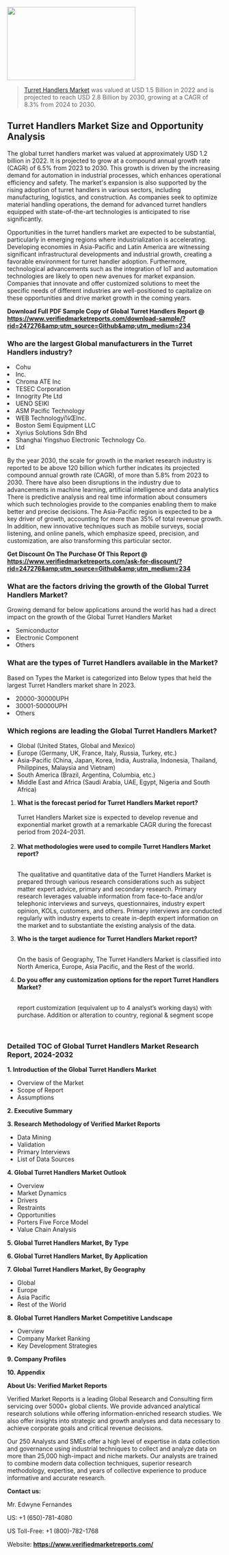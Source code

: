 <img src="https://ffe5etoiles.com/wp-content/uploads/2024/12/MST1-300x171.png" alt="" width="300" height="171" class="alignnone size-medium wp-image-20088" /><blockquote><p><p><a href="https://www.verifiedmarketreports.com/download-sample/?rid=247276&utm_source=Github&utm_medium=234" target="_blank">Turret Handlers Market</a> was valued at USD 1.5 Billion in 2022 and is projected to reach USD 2.8 Billion by 2030, growing at a CAGR of 8.3% from 2024 to 2030.</p></blockquote><p><h2>Turret Handlers Market Size and Opportunity Analysis</h2><p>The global turret handlers market was valued at approximately USD 1.2 billion in 2022. It is projected to grow at a compound annual growth rate (CAGR) of 6.5% from 2023 to 2030. This growth is driven by the increasing demand for automation in industrial processes, which enhances operational efficiency and safety. The market's expansion is also supported by the rising adoption of turret handlers in various sectors, including manufacturing, logistics, and construction. As companies seek to optimize material handling operations, the demand for advanced turret handlers equipped with state-of-the-art technologies is anticipated to rise significantly.</p><p>Opportunities in the turret handlers market are expected to be substantial, particularly in emerging regions where industrialization is accelerating. Developing economies in Asia-Pacific and Latin America are witnessing significant infrastructural developments and industrial growth, creating a favorable environment for turret handler adoption. Furthermore, technological advancements such as the integration of IoT and automation technologies are likely to open new avenues for market expansion. Companies that innovate and offer customized solutions to meet the specific needs of different industries are well-positioned to capitalize on these opportunities and drive market growth in the coming years.</p></p><p class=""><strong>Download Full PDF Sample Copy of Global Turret Handlers Report @ <a href="https://www.verifiedmarketreports.com/download-sample/?rid=247276&amp;utm_source=Github&amp;utm_medium=234" target="_blank">https://www.verifiedmarketreports.com/download-sample/?rid=247276&amp;utm_source=Github&amp;utm_medium=234</a></strong></p><h3 id="" class="">Who are the largest Global manufacturers in the Turret Handlers industry?</h3><p><li>Cohu</li><li> Inc.</li><li> Chroma ATE Inc</li><li> TESEC Corporation</li><li> Innogrity Pte Ltd</li><li> UENO SEIKl</li><li> ASM Pacific Technology</li><li> WEB Technologyï¼ŒInc.</li><li> Boston Semi Equipment LLC</li><li> Xyrius Solutions Sdn Bhd</li><li> Shanghai Yingshuo Electronic Technology Co.</li><li> Ltd</li></p><div class=""><div class="" dir="" data-message-author-role="" data-message-id="" data-message-model-slug=""><div class=""><div class=""><div class=""><div class="" dir="" data-message-author-role="" data-message-id="" data-message-model-slug=""><div class=""><div class=""><p>By the year 2030, the scale for growth in the market research industry is reported to be above 120 billion which further indicates its projected compound annual growth rate (CAGR), of more than 5.8% from 2023 to 2030. There have also been disruptions in the industry due to advancements in machine learning, artificial intelligence and data analytics There is predictive analysis and real time information about consumers which such technologies provide to the companies enabling them to make better and precise decisions. The Asia-Pacific region is expected to be a key driver of growth, accounting for more than 35% of total revenue growth. In addition, new innovative techniques such as mobile surveys, social listening, and online panels, which emphasize speed, precision, and customization, are also transforming this particular sector.</p><p><strong>Get Discount On The Purchase Of This Report @&nbsp; <a href="https://www.verifiedmarketreports.com/ask-for-discount/?rid=247276&amp;utm_source=Github&amp;utm_medium=234" target="_blank">https://www.verifiedmarketreports.com/ask-for-discount/?rid=247276&amp;utm_source=Github&amp;utm_medium=234</a></strong></p></div></div></div></div></div></div></div></div><h3 id="" class="">What are the factors driving the growth of the Global Turret Handlers Market?</h3><p id="" class="">Growing demand for below applications around the world has had a direct impact on the growth of the Global Turret Handlers Market</p><p id="" class=""><li>Semiconductor</li><li> Electronic Component</li><li> Others</li></p><h3 id="" class="">What are the types of Turret Handlers available in the Market?</h3><p id="" class="">Based on Types the Market is categorized into Below types that held the largest Turret Handlers market share In 2023.</p><p id="" class=""><li>20000-30000UPH</li><li> 30001-50000UPH</li><li> Others</li></p><h3 id="" class="">Which regions are leading the Global Turret Handlers Market?</h3><ul><li>Global (United States, Global and Mexico)</li><li>Europe (Germany, UK, France, Italy, Russia, Turkey, etc.)</li><li>Asia-Pacific (China, Japan, Korea, India, Australia, Indonesia, Thailand, Philippines, Malaysia and Vietnam)</li><li>South America (Brazil, Argentina, Columbia, etc.)</li><li>Middle East and Africa (Saudi Arabia, UAE, Egypt, Nigeria and South Africa)</li></ul><p><ol><li><strong>What is the forecast period for Turret Handlers Market report?<br /></strong><br /><span data-sheets-root="1" data-sheets-value="{&quot;1&quot;:2,&quot;2&quot;:&quot;XXXX size is expected to develop revenue and exponential market growth at a remarkable CAGR during the forecast period from 2024&ndash;2030.&quot;}" data-sheets-userformat="{&quot;2&quot;:12674,&quot;4&quot;:{&quot;1&quot;:2,&quot;2&quot;:16776960},&quot;10&quot;:2,&quot;11&quot;:0,&quot;15&quot;:&quot;Arial&quot;,&quot;16&quot;:12}">Turret Handlers Market size is expected to develop revenue and exponential market growth at a remarkable CAGR during the forecast period from 2024&ndash;2031.</span><br /><br /></li><li><strong>What methodologies were used to compile Turret Handlers Market report?<br /><br /></strong><p>The qualitative and quantitative data of the&nbsp;Turret Handlers Market is prepared through various research considerations such as subject matter expert advice, primary and secondary research. Primary research leverages valuable information from face-to-face and/or telephonic interviews and surveys, questionnaires, industry expert opinion, KOLs, customers, and others. Primary interviews are conducted regularly with industry experts to create in-depth expert information on the market and to substantiate the existing analysis of the data.&nbsp;</p></li><li><strong>Who is the target audience for Turret Handlers Market report?<br /><br /></strong><p>On the basis of Geography, The&nbsp;Turret Handlers Market is classified into North America, Europe, Asia Pacific, and the Rest of the world.</p></li><li><strong>Do you offer any customization options for the report Turret Handlers Market?<br /><br /></strong><p>report customization (equivalent up to 4 analyst&rsquo;s working days) with purchase. Addition or alteration to country, regional &amp; segment scope</p><p>&nbsp;</p></li></ol></p><h3 id="" class="">Detailed TOC of Global Turret Handlers Market Research Report, 2024-2032</h3><p id="" class=""><strong>1. Introduction of the Global Turret Handlers Market</strong></p><ul><li>Overview of the Market</li><li>Scope of Report</li><li>Assumptions</li></ul><p id="" class=""><strong>2. Executive Summary</strong></p><p id="" class=""><strong>3. Research Methodology of&nbsp;Verified Market Reports</strong></p><ul><li>Data Mining</li><li>Validation</li><li>Primary Interviews</li><li>List of Data Sources</li></ul><p id="" class=""><strong>4. Global Turret Handlers Market Outlook</strong></p><ul><li>Overview</li><li>Market Dynamics</li><li>Drivers</li><li>Restraints</li><li>Opportunities</li><li>Porters Five Force Model</li><li>Value Chain Analysis</li></ul><p id="" class=""><strong>5. Global Turret Handlers Market, By&nbsp;Type</strong></p><p id="" class=""><strong>6. Global Turret Handlers Market, By Application</strong></p><p id="" class=""><strong>7. Global Turret Handlers Market, By Geography</strong></p><ul><li>Global</li><li>Europe</li><li>Asia Pacific</li><li>Rest of the World</li></ul><p id="" class=""><strong>8. Global Turret Handlers Market Competitive Landscape</strong></p><ul><li>Overview</li><li>Company Market Ranking</li><li>Key Development Strategies</li></ul><p id="" class=""><strong>9. Company Profiles</strong></p><p id="" class=""><strong>10. Appendix</strong></p><p id="" class=""><strong>About Us: Verified Market Reports</strong></p><p id="" class="">Verified Market Reports is a leading Global Research and Consulting firm servicing over 5000+ global clients. We provide advanced analytical research solutions while offering information-enriched research studies. We also offer insights into strategic and growth analyses and data necessary to achieve corporate goals and critical revenue decisions.</p><p id="" class="">Our 250 Analysts and SMEs offer a high level of expertise in data collection and governance using industrial techniques to collect and analyze data on more than 25,000 high-impact and niche markets. Our analysts are trained to combine modern data collection techniques, superior research methodology, expertise, and years of collective experience to produce informative and accurate research.</p><p id="" class=""><strong>Contact us:</strong></p><p id="" class="">Mr. Edwyne Fernandes</p><p id="" class="">US: +1 (650)-781-4080</p><p id="" class="">US Toll-Free: +1 (800)-782-1768</p><p id="" class="">Website: <a target="" data-test-app-aware-link=""><strong>https://www.verifiedmarketreports.com/</strong></a></p>
